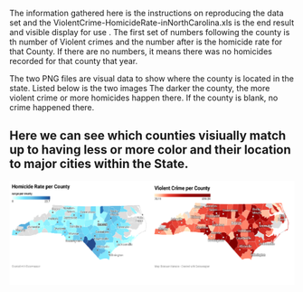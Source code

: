 The information gathered here is the instructions on reproducing the data set and the ViolentCrime-HomicideRate-inNorthCarolina.xls is the end result and visible
display for use
. The first set of numbers following the county is th number of Violent crimes and the number after is the homicide rate for that County. 
If there are no numbers, it means there was no homicides recorded for that county that year. 

The two PNG files are visual data to show where the county is located in the state. 
Listed below is the two images The darker the county, the more violent crime or more homicides happen there.
If the county is blank, no crime happened there. 
## Here we can see which counties visiually match up to having less or more color and their location to major cities within the State.


![screenshot](https://github.com/dmhanson/English105-UNC/blob/main/Data%20collection/Homicide%20and%20Violent%20crime%20in%20NC.png)

